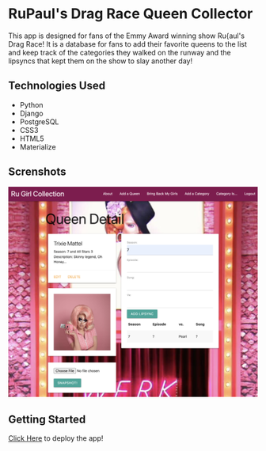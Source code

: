 # RuPaul's Drag Race Queen Collector 

This app is designed for fans of the Emmy Award winning show Ru{aul's Drag Race! It is a database for fans to add their favorite queens to the list and keep track of the categories they walked on the runway and the lipsyncs that kept them on the show to slay another day!

## Technologies Used

* Python                    
* Django
* PostgreSQL      
* CSS3
* HTML5                     
* Materialize

## Screnshots

![image info](./main_app/static/photos/Screen-Shot.png)

## Getting Started

[Click Here](https://queencollector.herokuapp.com/) to deploy the app!
